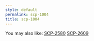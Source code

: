 ```yaml
---
style: default
permalink: scp-1004
title: scp-1004
---
```

You may also like:
[SCP-2580](http://scp-wiki.net/scp-2580)
[SCP-2609](http://scp-wiki.net/scp-2609)